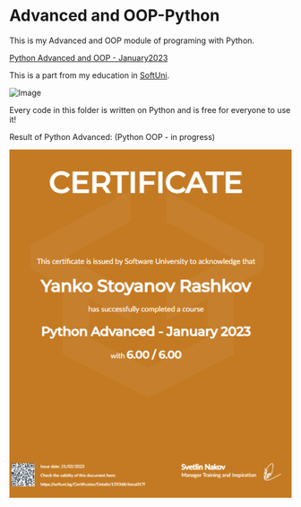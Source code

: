 # Advanced and OOP-Python

This is my Advanced and OOP module of programing with Python.

[Python Advanced and OOP - January2023](https://softuni.bg/modules/74/python-advanced/1382)

This is a part from my education in [SoftUni](https://about.softuni.bg/). 

<img alt='Image' width="300px" src="https://softuni.bg/Content/images/open-graph/university-default-og.png"/>


Every code in this folder is written on Python and is free for everyone to use it!


Result of Python Advanced: (Python OOP - in progress)

![img.png](img.png)